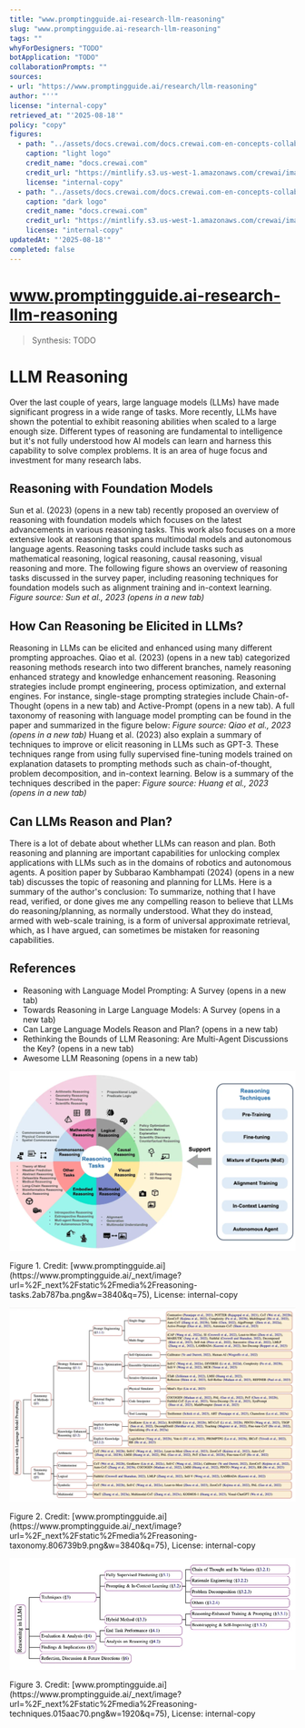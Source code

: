 ```yaml
---
title: "www.promptingguide.ai-research-llm-reasoning"
slug: "www.promptingguide.ai-research-llm-reasoning"
tags: ""
whyForDesigners: "TODO"
botApplication: "TODO"
collaborationPrompts: ""
sources:
- url: "https://www.promptingguide.ai/research/llm-reasoning"
author: "''"
license: "internal-copy"
retrieved_at: "'2025-08-18'"
policy: "copy"
figures:
  - path: "../assets/docs.crewai.com/docs.crewai.com-en-concepts-collaboration/71bc45159c09.webp"
    caption: "light logo"
    credit_name: "docs.crewai.com"
    credit_url: "https://mintlify.s3.us-west-1.amazonaws.com/crewai/images/crew_only_logo.png"
    license: "internal-copy"
  - path: "../assets/docs.crewai.com/docs.crewai.com-en-concepts-collaboration/71bc45159c09.webp"
    caption: "dark logo"
    credit_name: "docs.crewai.com"
    credit_url: "https://mintlify.s3.us-west-1.amazonaws.com/crewai/images/crew_only_logo.png"
    license: "internal-copy"
updatedAt: "'2025-08-18'"
completed: false
---
```


# www.promptingguide.ai-research-llm-reasoning

> Synthesis: TODO

# LLM Reasoning
Over the last couple of years, large language models (LLMs) have made significant progress in a wide range of tasks. More recently, LLMs have shown the potential to exhibit reasoning abilities when scaled to a large enough size. Different types of reasoning are fundamental to intelligence but it's not fully understood how AI models can learn and harness this capability to solve complex problems. It is an area of huge focus and investment for many research labs.
## Reasoning with Foundation Models
Sun et al. (2023) (opens in a new tab) recently proposed an overview of reasoning with foundation models which focuses on the latest advancements in various reasoning tasks. This work also focuses on a more extensive look at reasoning that spans multimodal models and autonomous language agents.
Reasoning tasks could include tasks such as mathematical reasoning, logical reasoning, causal reasoning, visual reasoning and more. The following figure shows an overview of reasoning tasks discussed in the survey paper, including reasoning techniques for foundation models such as alignment training and in-context learning.
*Figure source: Sun et al., 2023 (opens in a new tab)*
## How Can Reasoning be Elicited in LLMs?
Reasoning in LLMs can be elicited and enhanced using many different prompting approaches. Qiao et al. (2023) (opens in a new tab) categorized reasoning methods research into two different branches, namely reasoning enhanced strategy and knowledge enhancement reasoning. Reasoning strategies include prompt engineering, process optimization, and external engines. For instance, single-stage prompting strategies include Chain-of-Thought (opens in a new tab) and Active-Prompt (opens in a new tab). A full taxonomy of reasoning with language model prompting can be found in the paper and summarized in the figure below:
*Figure source: Qiao et al., 2023 (opens in a new tab)*
Huang et al. (2023) also explain a summary of techniques to improve or elicit reasoning in LLMs such as GPT-3. These techniques range from using fully supervised fine-tuning models trained on explanation datasets to prompting methods such as chain-of-thought, problem decomposition, and in-context learning. Below is a summary of the techniques described in the paper:
*Figure source: Huang et al., 2023 (opens in a new tab)*
## Can LLMs Reason and Plan?
There is a lot of debate about whether LLMs can reason and plan. Both reasoning and planning are important capabilities for unlocking complex applications with LLMs such as in the domains of robotics and autonomous agents. A position paper by Subbarao Kambhampati (2024) (opens in a new tab) discusses the topic of reasoning and planning for LLMs.
Here is a summary of the author's conclusion:
To summarize, nothing that I have read, verified, or done gives me any compelling reason to believe that LLMs do reasoning/planning, as normally understood. What they do instead, armed with web-scale training, is a form of universal approximate retrieval, which, as I have argued, can sometimes be mistaken for reasoning capabilities.
## References
- Reasoning with Language Model Prompting: A Survey (opens in a new tab)
- Towards Reasoning in Large Language Models: A Survey (opens in a new tab)
- Can Large Language Models Reason and Plan? (opens in a new tab)
- Rethinking the Bounds of LLM Reasoning: Are Multi-Agent Discussions the Key? (opens in a new tab)
- Awesome LLM Reasoning (opens in a new tab)

!["Reasoning Tasks"](../assets/www.promptingguide.ai/www.promptingguide.ai-research-llm-reasoning/b151f4378e09.webp)
<figcaption>Figure 1. Credit: [www.promptingguide.ai](https://www.promptingguide.ai/_next/image?url=%2F_next%2Fstatic%2Fmedia%2Freasoning-tasks.2ab787ba.png&w=3840&q=75), License: internal-copy</figcaption>

!["Reasoning Taxonomy"](../assets/www.promptingguide.ai/www.promptingguide.ai-research-llm-reasoning/3deb8491bf18.webp)
<figcaption>Figure 2. Credit: [www.promptingguide.ai](https://www.promptingguide.ai/_next/image?url=%2F_next%2Fstatic%2Fmedia%2Freasoning-taxonomy.806739b9.png&w=3840&q=75), License: internal-copy</figcaption>

!["Reasoning Techniques"](../assets/www.promptingguide.ai/www.promptingguide.ai-research-llm-reasoning/915d2969bed4.webp)
<figcaption>Figure 3. Credit: [www.promptingguide.ai](https://www.promptingguide.ai/_next/image?url=%2F_next%2Fstatic%2Fmedia%2Freasoning-techniques.015aac70.png&w=1920&q=75), License: internal-copy</figcaption>
